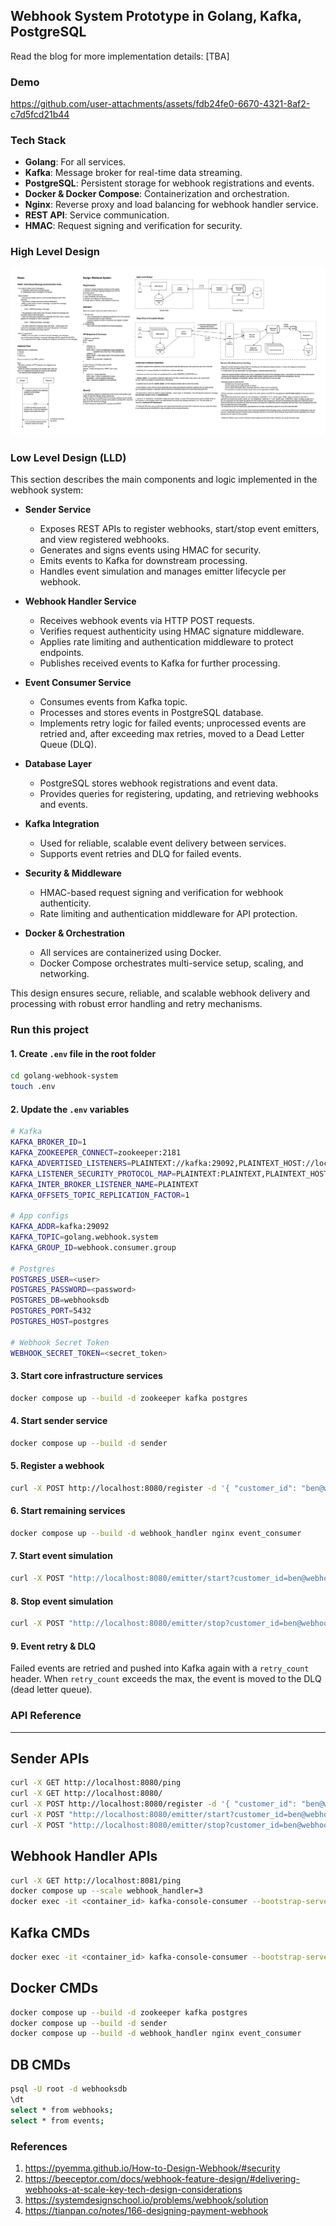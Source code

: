 ## Webhook System Prototype in Golang, Kafka, PostgreSQL

Read the blog for more implementation details: [TBA]

### Demo

https://github.com/user-attachments/assets/fdb24fe0-6670-4321-8af2-c7d5fcd21b44

### Tech Stack

- **Golang**: For all services.
- **Kafka**: Message broker for real-time data streaming.
- **PostgreSQL**: Persistent storage for webhook registrations and events.
- **Docker & Docker Compose**: Containerization and orchestration.
- **Nginx**: Reverse proxy and load balancing for webhook handler service.
- **REST API**: Service communication.
- **HMAC**: Request signing and verification for security.

### High Level Design

![HLD](./docs/HLD.png)

### Low Level Design (LLD)

This section describes the main components and logic implemented in the webhook system:

- **Sender Service**

  - Exposes REST APIs to register webhooks, start/stop event emitters, and view registered webhooks.
  - Generates and signs events using HMAC for security.
  - Emits events to Kafka for downstream processing.
  - Handles event simulation and manages emitter lifecycle per webhook.

- **Webhook Handler Service**

  - Receives webhook events via HTTP POST requests.
  - Verifies request authenticity using HMAC signature middleware.
  - Applies rate limiting and authentication middleware to protect endpoints.
  - Publishes received events to Kafka for further processing.

- **Event Consumer Service**

  - Consumes events from Kafka topic.
  - Processes and stores events in PostgreSQL database.
  - Implements retry logic for failed events; unprocessed events are retried and, after exceeding max retries, moved to a Dead Letter Queue (DLQ).

- **Database Layer**

  - PostgreSQL stores webhook registrations and event data.
  - Provides queries for registering, updating, and retrieving webhooks and events.

- **Kafka Integration**

  - Used for reliable, scalable event delivery between services.
  - Supports event retries and DLQ for failed events.

- **Security & Middleware**

  - HMAC-based request signing and verification for webhook authenticity.
  - Rate limiting and authentication middleware for API protection.

- **Docker & Orchestration**
  - All services are containerized using Docker.
  - Docker Compose orchestrates multi-service setup, scaling, and networking.

This design ensures secure, reliable, and scalable webhook delivery and processing with robust error handling and retry mechanisms.

### Run this project

#### 1. Create `.env` file in the root folder

```sh
cd golang-webhook-system
touch .env
```

#### 2. Update the `.env` variables

```sh
# Kafka
KAFKA_BROKER_ID=1
KAFKA_ZOOKEEPER_CONNECT=zookeeper:2181
KAFKA_ADVERTISED_LISTENERS=PLAINTEXT://kafka:29092,PLAINTEXT_HOST://localhost:9092
KAFKA_LISTENER_SECURITY_PROTOCOL_MAP=PLAINTEXT:PLAINTEXT,PLAINTEXT_HOST:PLAINTEXT
KAFKA_INTER_BROKER_LISTENER_NAME=PLAINTEXT
KAFKA_OFFSETS_TOPIC_REPLICATION_FACTOR=1

# App configs
KAFKA_ADDR=kafka:29092
KAFKA_TOPIC=golang.webhook.system
KAFKA_GROUP_ID=webhook.consumer.group

# Postgres
POSTGRES_USER=<user>
POSTGRES_PASSWORD=<password>
POSTGRES_DB=webhooksdb
POSTGRES_PORT=5432
POSTGRES_HOST=postgres

# Webhook Secret Token
WEBHOOK_SECRET_TOKEN=<secret_token>
```

#### 3. Start core infrastructure services

```sh
docker compose up --build -d zookeeper kafka postgres
```

#### 4. Start sender service

```sh
docker compose up --build -d sender
```

#### 5. Register a webhook

```sh
curl -X POST http://localhost:8080/register -d '{ "customer_id": "ben@webhooksystem", "webhook_url": "http://webhook_handler:8081/webhook"}'
```

#### 6. Start remaining services

```sh
docker compose up --build -d webhook_handler nginx event_consumer
```

#### 7. Start event simulation

```sh
curl -X POST "http://localhost:8080/emitter/start?customer_id=ben@webhooksystem&webhook_id=d202ee17-9971-43a8-91f6-230cf5afd7e8"
```

#### 8. Stop event simulation

```sh
curl -X POST "http://localhost:8080/emitter/stop?customer_id=ben@webhooksystem&webhook_id=d202ee17-9971-43a8-91f6-230cf5afd7e8"
```

#### 9. Event retry & DLQ

Failed events are retried and pushed into Kafka again with a `retry_count` header. When `retry_count` exceeds the max, the event is moved to the DLQ (dead letter queue).

### API Reference

---

## Sender APIs

```sh
curl -X GET http://localhost:8080/ping
curl -X GET http://localhost:8080/
curl -X POST http://localhost:8080/register -d '{ "customer_id": "ben@webhooksystem", "webhook_url": "http://webhook_handler:8081/webhook"}'
curl -X POST "http://localhost:8080/emitter/start?customer_id=ben@webhooksystem&webhook_id=d202ee17-9971-43a8-91f6-230cf5afd7e8"
curl -X POST "http://localhost:8080/emitter/stop?customer_id=ben@webhooksystem&webhook_id=d202ee17-9971-43a8-91f6-230cf5afd7e8"
```

## Webhook Handler APIs

```sh
curl -X GET http://localhost:8081/ping
docker compose up --scale webhook_handler=3
docker exec -it <container_id> kafka-console-consumer --bootstrap-server localhost:9092 --topic golang.webhook.system --from-beginning
```

## Kafka CMDs

```sh
docker exec -it <container_id> kafka-console-consumer --bootstrap-server localhost:9092 --topic golang.webhook.system --from-beginning
```

## Docker CMDs

```sh
docker compose up --build -d zookeeper kafka postgres
docker compose up --build -d sender
docker compose up --build -d webhook_handler nginx event_consumer
```

## DB CMDs

```sh
psql -U root -d webhooksdb
\dt
select * from webhooks;
select * from events;
```

### References

1. https://pyemma.github.io/How-to-Design-Webhook/#security
2. https://beeceptor.com/docs/webhook-feature-design/#delivering-webhooks-at-scale-key-tech-design-considerations
3. https://systemdesignschool.io/problems/webhook/solution
4. https://tianpan.co/notes/166-designing-payment-webhook

